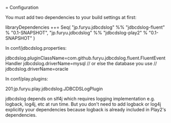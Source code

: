 = Configuration

You must add two dependencies to your build settings at first:

  libraryDependencies ++= Seq(
    "jp.furyu.jdbcdslog" %% "jdbcdslog-fluent" % "0.1-SNAPSHOT",
    "jp.furyu.jdbcdslog" %% "jdbcdslog-play2" % "0.1-SNAPSHOT"
  )

In conf/jdbcdslog.properties:

  jdbcdslog.pluginClassName=com.github.furyu.jdbcdslog.fluent.FluentEventHandler
  jdbcdslog.driverName=mysql
  // or else the database you use
  // jdbcdslog.driverName=oracle

In conf/play.plugins:

  201:jp.furyu.play.jdbcdslog.JDBCDSLogPlugin

jdbcdslog depends on slf4j which requires logging implementation e.g. logback, log4j, etc at run time.
But you don't need to add logback or log4j explicitly your dependencies because
logback is already included in Play2's dependencies.
